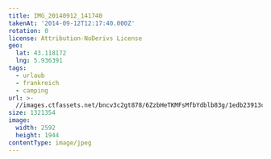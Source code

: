 ```yaml
---
title: IMG_20140912_141740
takenAt: '2014-09-12T12:17:40.000Z'
rotation: 0
license: Attribution-NoDerivs License
geo:
  lat: 43.118172
  lng: 5.936391
tags:
  - urlaub
  - frankreich
  - camping
url: >-
  //images.ctfassets.net/bncv3c2gt878/6ZzbHeTKMFsMfbYdblb83g/1edb23913cc557a38c1d2c64ff706882/img_20140912_141740_28031169320_o
size: 1321354
image:
  width: 2592
  height: 1944
contentType: image/jpeg
---
```


